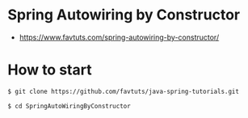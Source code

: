 # Spring Autowiring by Constructor

* https://www.favtuts.com/spring-autowiring-by-constructor/

# How to start

```bash
$ git clone https://github.com/favtuts/java-spring-tutorials.git

$ cd SpringAutoWiringByConstructor
```